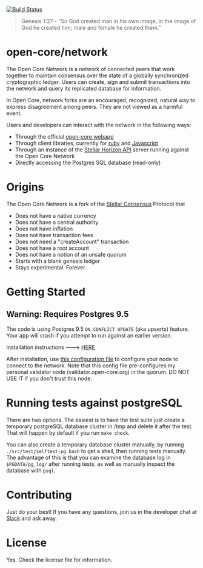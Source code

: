 [![Build Status](https://travis-ci.org/open-core/network.svg?branch=master)](https://travis-ci.org/open-core/network)

> Genesis 1:27 - "So God created man in his own image, in the image of God he created him; male and female he created them."

# open-core/network

The Open Core Network is a network of connected peers that work together to maintain consensus over the state of a globally synchronized cryptographic ledger. Users can create, sign and submit transactions into the network and query its replicated database for information.

In Open Core, network forks are an encouraged, recognized, natural way to express disagreement among peers. They are not viewed as a harmful event.

Users and developers can interact with the network in the following ways:

* Through the official [open-core webapp](http://github.com/open-core/webapp)
* Through client libraries, currently for [ruby](http://github.com/stellar/ruby-stellar-base) and [Javascript](http://github.com/stellar/js-stellar-base)
* Through an instance of the [Stellar Horizon API](http://github.com/stellar/horizon) server running against the Open Core Network
* Directly accessing the Postgres SQL database (read-only)

# Origins

The Open Core Network is a fork of the [Stellar Consensus](http://www.stellar.org/galaxy) Protocol that

- Does not have a native currency
- Does not have a central authority
- Does not have inflation
- Does not have transaction fees
- Does not need a "createAccount" transaction
- Does not have a root account
- Does not have a notion of an unsafe quorum
- Starts with a blank genesis ledger
- Stays experimental. Forever.

# Getting Started

## Warning: Requires Postgres 9.5

The code is using Postgres 9.5 `ON CONFLICT UPDATE` (aka upserts) feature. Your app will crash if you attempt to run against an earlier version.

Installation instructions ---> [HERE](https://github.com/buhrmi/core/blob/master/INSTALL.md)

After installation, use [this configuration file](https://github.com/buhrmi/core/blob/master/docs/open-core.cfg) to configure your node to connect to the network. Note that this config file pre-configures my personal validator node (validator.open-core.org) in the quorum. DO NOT USE IT if you don't trust this node.

# Running tests against postgreSQL

There are two options.  The easiest is to have the test suite just
create a temporary postgreSQL database cluster in /tmp and delete it
after the test.  That will happen by default if you run `make check`.

You can also create a temporary database cluster manually, by running
`./src/test/selftest-pg bash` to get a shell, then running tests
manually.  The advantage of this is that you can examine the database
log in `$PGDATA/pg_log/` after running tests, as well as manually
inspect the database with `psql`.

# Contributing

Just do your best! If you have any questions, join us in the developer chat at [Slack](https://stellar-public.slack.com/messages/dev/) and ask away.

# License

Yes. Check the license file for information.
